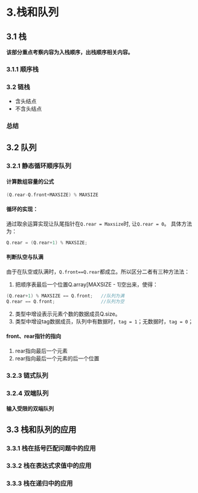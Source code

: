 # 3.栈和队列
## 3.1 栈
**该部分重点考察内容为入栈顺序，出栈顺序相关内容。**

### 3.1.1 顺序栈
### 3.2 链栈
- 含头结点
- 不含头结点
### 总结

## 3.2 队列
### 3.2.1 静态循环顺序队列
#### 计算数组容量的公式
```c
(Q.rear-Q.front+MAXSIZE) % MAXSIZE
```
#### 循环的实现：
通过取余运算实现让队尾指针在`Q.rear = Maxsize`时,
让`Q.rear = 0`。
具体方法为：
```c
Q.rear = (Q.rear+1) % MAXSIZE;
```
#### 判断队空与队满
由于在队空或队满时，`Q.front==Q.rear`都成立。所以区分二者有三种方法法：

1. 把顺序表最后一个位置Q.array[MAXSIZE - 1]空出来，使得：
```c
(Q.rear+1) % MAXSIZE == Q.front;   //队列为满
Q.rear == Q.front;                 //队列为空 
```
2. 类型中增设表示元素个数的数据成员Q.size。
3. 类型中增设tag数据成员，队列中有数据时，`tag = 1`；无数据时，`tag = 0`；
#### front、rear指针的指向
1. rear指向最后一个元素
2. rear指向最后一个元素的后一个位置

### 3.2.3 链式队列
### 3.2.4 双端队列
#### 输入受限的双端队列

## 3.3 栈和队列的应用
### 3.3.1 栈在括号匹配问题中的应用
### 3.3.2 栈在表达式求值中的应用
### 3.3.3 栈在递归中的应用
### 

